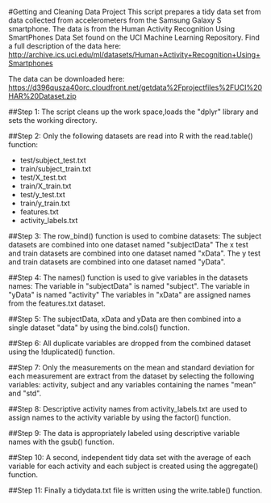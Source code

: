 #Getting and Cleaning Data Project
This script prepares a tidy data set from data collected from accelerometers from the Samsung Galaxy S smartphone. The data is from the Human Activity Recognition Using SmartPhones Data Set found on the UCI Machine Learning Repository. Find a full description of the data here: http://archive.ics.uci.edu/ml/datasets/Human+Activity+Recognition+Using+Smartphones 

The data can be downloaded here: 
https://d396qusza40orc.cloudfront.net/getdata%2Fprojectfiles%2FUCI%20HAR%20Dataset.zip 

##Step 1:
The script cleans up the work space,loads the "dplyr" library and sets the working directory.

##Step 2:
Only the following datasets are read into R with the read.table() function:
*    test/subject_test.txt
*    train/subject_train.txt
*    test/X_test.txt
*    train/X_train.txt
*    test/y_test.txt
*    train/y_train.txt
*    features.txt
*    activity_labels.txt

##Step 3:
The row_bind() function is used to combine datasets:
The subject datasets are combined into one dataset named "subjectData"
The x test and train datasets are combined into one dataset named "xData".
The y test and train datasets are combined into one dataset named "yData".

##Step 4:
The names() function is used to give variables in the datasets names:
The variable in "subjectData" is named "subject".
The variable in "yData" is named "activity"
The variables in "xData" are assigned names from the features.txt dataset.

##Step 5:
The subjectData, xData and yData are then combined into a single dataset "data" by using the bind.cols() function.

##Step 6:
All duplicate variables are dropped from the combined dataset using the !duplicated() function.

##Step 7:
Only the measurements on the mean and standard deviation for each measurement are extract from the dataset by selecting the following variables: activity, subject and any variables containing the names "mean" and "std".

##Step 8:
Descriptive activity names from activity_labels.txt are used to assign names to the activity variable by using the factor() function.

##Step 9:
The data is appropriately labeled using descriptive variable names with the gsub() function.

##Step 10:
A second, independent tidy data set with the average of each variable for 
each activity and each subject is created using the aggregate() function.

##Step 11:
Finally a tidydata.txt file is written using the write.table() function.
